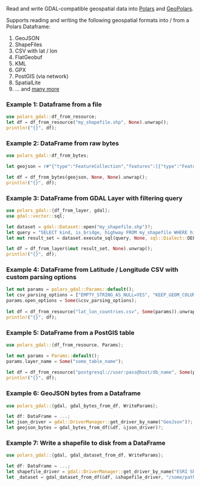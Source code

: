 Read and write GDAL-compatible geospatial data into [Polars](https://www.pola.rs) and [GeoPolars](https://github.com/geopolars/geopolars).

Supports reading and writing the following geospatial formats into / from a Polars Dataframe:

1. GeoJSON
2. ShapeFiles
3. CSV with lat / lon
4. FlatGeobuf
5. KML
6. GPX
7. PostGIS (via network)
8. SpatialLite
9. ... and [many more](https://gdal.org/drivers/vector/index.html)


### Example 1: Dataframe from a file
```rust # ignore
use polars_gdal::df_from_resource;
let df = df_from_resource("my_shapefile.shp", None).unwrap();
println!("{}", df);
```

### Example 2: DataFrame from raw bytes
```rust # ignore
use polars_gdal::df_from_bytes;

let geojson = r#"{"type":"FeatureCollection","features":[{"type":"Feature","properties":{"name":"foo"},"geometry":{"type":"Point","coordinates":[1,2]}},{"type":"Feature","properties":{"name":"bar"},"geometry":{"type":"Point","coordinates":[3,4]}}]}"#.as_bytes();

let df = df_from_bytes(geojson, None, None).unwrap();
println!("{}", df);
```

### Example 3: DataFrame from GDAL Layer with filtering query
```rust # ignore
use polars_gdal::{df_from_layer, gdal};
use gdal::vector::sql;

let dataset = gdal::Dataset::open("my_shapefile.shp")?;
let query = "SELECT kind, is_bridge, highway FROM my_shapefile WHERE highway = 'pedestrian'";
let mut result_set = dataset.execute_sql(query, None, sql::Dialect::DEFAULT).unwrap().unwrap();

let df = df_from_layer(&mut result_set, None).unwrap();
println!("{}", df);
```

### Example 4: DataFrame from Latitude / Longitude CSV with custom parsing options
```rust # ignore
let mut params = polars_gdal::Params::default();
let csv_parsing_options = ["EMPTY_STRING_AS_NULL=YES", "KEEP_GEOM_COLUMNS=NO", "X_POSSIBLE_NAMES=Lon*", "Y_POSSIBLE_NAMES=Lat*"];
params.open_options = Some(&csv_parsing_options);
 
let df = df_from_resource("lat_lon_countries.csv", Some(params)).unwrap();
println!("{}", df);
```

### Example 5: DataFrame from a PostGIS table
```rust # ignore
use polars_gdal::{df_from_resource, Params};

let mut params = Params::default();
params.layer_name = Some("some_table_name");
 
let df = df_from_resource("postgresql://user:pass@host/db_name", Some(params)).unwrap();
println!("{}", df);
```

### Example 6: GeoJSON bytes from a Dataframe
```rust # ignore
use polars_gdal::{gdal, gdal_bytes_from_df, WriteParams};

let df: DataFrame = ...;
let json_driver = gdal::DriverManager::get_driver_by_name("GeoJson")?;
let geojson_bytes = gdal_bytes_from_df(&df, &json_driver)?;
```

### Example 7: Write a shapefile to disk from a DataFrame
```rust # ignore
use polars_gdal::{gdal, gdal_dataset_from_df, WriteParams};

let df: DataFrame = ...;
let shapefile_driver = gdal::DriverManager::get_driver_by_name("ESRI Shapefile")?;
let _dataset = gdal_dataset_from_df(&df, &shapefile_driver, "/some/path/on/disk/my_shapefile.shp")?;
```
